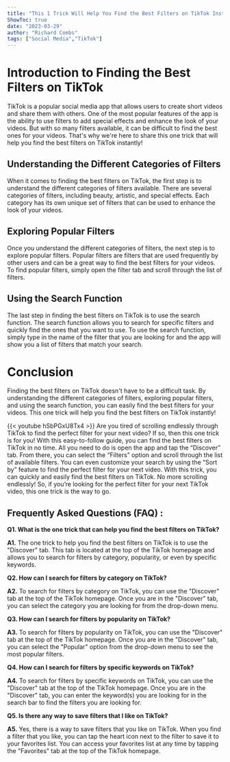 ```yaml
---
title: "This 1 Trick Will Help You Find the Best Filters on TikTok Instantly!"
ShowToc: true 
date: "2023-03-29"
author: "Richard Combs" 
tags: ["Social Media","TikTok"]
---
```

# Introduction to Finding the Best Filters on TikTok

TikTok is a popular social media app that allows users to create short videos and share them with others. One of the most popular features of the app is the ability to use filters to add special effects and enhance the look of your videos. But with so many filters available, it can be difficult to find the best ones for your videos. That's why we're here to share this one trick that will help you find the best filters on TikTok instantly!

## Understanding the Different Categories of Filters

When it comes to finding the best filters on TikTok, the first step is to understand the different categories of filters available. There are several categories of filters, including beauty, artistic, and special effects. Each category has its own unique set of filters that can be used to enhance the look of your videos.

## Exploring Popular Filters

Once you understand the different categories of filters, the next step is to explore popular filters. Popular filters are filters that are used frequently by other users and can be a great way to find the best filters for your videos. To find popular filters, simply open the filter tab and scroll through the list of filters.

## Using the Search Function

The last step in finding the best filters on TikTok is to use the search function. The search function allows you to search for specific filters and quickly find the ones that you want to use. To use the search function, simply type in the name of the filter that you are looking for and the app will show you a list of filters that match your search.

# Conclusion

Finding the best filters on TikTok doesn't have to be a difficult task. By understanding the different categories of filters, exploring popular filters, and using the search function, you can easily find the best filters for your videos. This one trick will help you find the best filters on TikTok instantly!

{{< youtube hSbPGxU8Tx4 >}} 
Are you tired of scrolling endlessly through TikTok to find the perfect filter for your next video? If so, then this one trick is for you! With this easy-to-follow guide, you can find the best filters on TikTok in no time. All you need to do is open the app and tap the “Discover” tab. From there, you can select the “Filters” option and scroll through the list of available filters. You can even customize your search by using the “Sort by” feature to find the perfect filter for your next video. With this trick, you can quickly and easily find the best filters on TikTok. No more scrolling endlessly! So, if you’re looking for the perfect filter for your next TikTok video, this one trick is the way to go.

## Frequently Asked Questions (FAQ) :
**Q1. What is the one trick that can help you find the best filters on TikTok?**

**A1.** The one trick to help you find the best filters on TikTok is to use the "Discover" tab. This tab is located at the top of the TikTok homepage and allows you to search for filters by category, popularity, or even by specific keywords. 

**Q2. How can I search for filters by category on TikTok?**

**A2.** To search for filters by category on TikTok, you can use the "Discover" tab at the top of the TikTok homepage. Once you are in the "Discover" tab, you can select the category you are looking for from the drop-down menu. 

**Q3. How can I search for filters by popularity on TikTok?**

**A3.** To search for filters by popularity on TikTok, you can use the "Discover" tab at the top of the TikTok homepage. Once you are in the "Discover" tab, you can select the "Popular" option from the drop-down menu to see the most popular filters. 

**Q4. How can I search for filters by specific keywords on TikTok?**

**A4.** To search for filters by specific keywords on TikTok, you can use the "Discover" tab at the top of the TikTok homepage. Once you are in the "Discover" tab, you can enter the keyword(s) you are looking for in the search bar to find the filters you are looking for. 

**Q5. Is there any way to save filters that I like on TikTok?**

**A5.** Yes, there is a way to save filters that you like on TikTok. When you find a filter that you like, you can tap the heart icon next to the filter to save it to your favorites list. You can access your favorites list at any time by tapping the "Favorites" tab at the top of the TikTok homepage.


